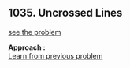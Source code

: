 ## 1035. Uncrossed Lines

[see the problem](https://leetcode.com/problems/uncrossed-lines/)

**Approach :**<br>
[Learn from previous problem](https://github.com/AlaminPu1007/leet-code/blob/master/Leet-Code/124.%20Longest%20Common%20Subsequence/Longest_Common_Subsequence_memoisation.cpp)
